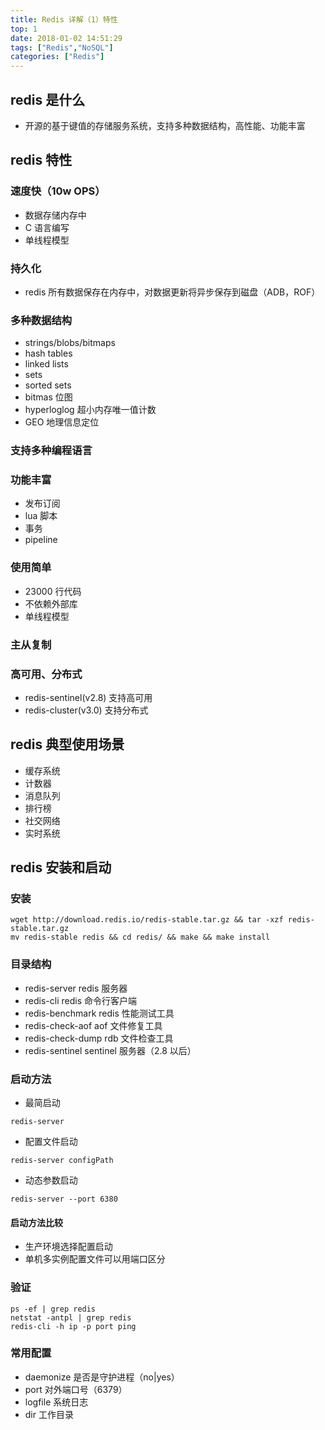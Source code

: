 ```yaml
---
title: Redis 详解（1）特性
top: 1
date: 2018-01-02 14:51:29
tags: ["Redis","NoSQL"]
categories: ["Redis"]
---
```


## redis 是什么

- 开源的基于键值的存储服务系统，支持多种数据结构，高性能、功能丰富

## redis 特性

### 速度快（10w OPS）

- 数据存储内存中
- C 语言编写
- 单线程模型

### 持久化

- redis 所有数据保存在内存中，对数据更新将异步保存到磁盘（ADB，ROF）

### 多种数据结构

- strings/blobs/bitmaps
- hash tables
- linked lists
- sets
- sorted sets
- bitmas 位图
- hyperloglog 超小内存唯一值计数
- GEO 地理信息定位

### 支持多种编程语言

### 功能丰富

- 发布订阅
- lua 脚本
- 事务
- pipeline

### 使用简单

- 23000 行代码
- 不依赖外部库
- 单线程模型

### 主从复制

### 高可用、分布式

- redis-sentinel(v2.8) 支持高可用
- redis-cluster(v3.0) 支持分布式

## redis 典型使用场景

- 缓存系统
- 计数器
- 消息队列
- 排行榜
- 社交网络
- 实时系统

## redis 安装和启动

### 安装

```shell
wget http://download.redis.io/redis-stable.tar.gz && tar -xzf redis-stable.tar.gz
mv redis-stable redis && cd redis/ && make && make install
```

### 目录结构

- redis-server redis 服务器
- redis-cli redis 命令行客户端
- redis-benchmark redis 性能测试工具
- redis-check-aof aof 文件修复工具
- redis-check-dump rdb 文件检查工具
- redis-sentinel  sentinel 服务器（2.8 以后）

### 启动方法

- 最简启动

```shell
redis-server
```

- 配置文件启动

```shell
redis-server configPath
```

- 动态参数启动

```shell
redis-server --port 6380
```

#### 启动方法比较

- 生产环境选择配置启动
- 单机多实例配置文件可以用端口区分

### 验证

```shell
ps -ef | grep redis
netstat -antpl | grep redis
redis-cli -h ip -p port ping
```

### 常用配置

- daemonize 是否是守护进程（no|yes）
- port 对外端口号（6379）
- logfile 系统日志
- dir 工作目录
